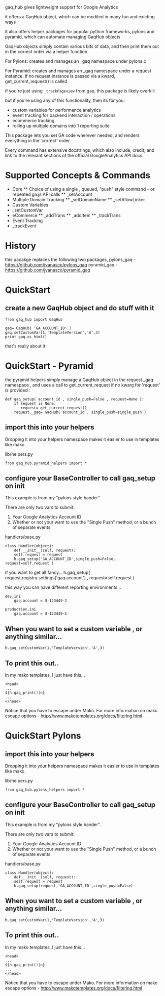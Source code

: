 gaq_hub gives lightweight support for Google Analytics

it offers a GaqHub object, which can be modifed in many fun and exicting ways

it also offers helper packages for popular python frameworks, pylons and pyramid, which can automate managing GaqHub objects

GaqHub objects simply contain various bits of data, and then print them out in the correct order via a helper function.

For Pylons:
    creates and manages an _gaq namespace under pylons.c
    
For Pyramid:
    creates and manages an _gaq namespace under a request instance.  if no request instance is passed via a kward, get_current_request() is called

if you're just using `_trackPageview` from gaq, this package is likely overkill 

but if you're using any of this functionality, then its for you:
- custom variables for performance analytics 
- event tracking for backend interaction / operations 
- ecommerce tracking 
- rolling up multiple domains into 1 reporting suite

This package lets you set GA code wherever needed, and renders everything in the 'correct' order.

Every command has extensive docstrings, which also include, credit, and link to the relevant sections of the official GoogleAnalytics API docs.


# Supported Concepts & Commands

* Core
** Choice of using a single , queued, "push" style command - or repeated ga.js API calls
** _setAccount
* Multiple Domain Tracking
** _setDomainName
** _setAllowLinker
* Custom Variables
* _setCustomVar
* eCommerce
** _addTrans
** _addItem
** _trackTrans
* Event Tracking
* _trackEvent

# History
this pacakge replaces the following two packages, 
    pylons_gaq  - https://github.com/jvanasco/pylons_gaq
    pyramid_gaq - https://github.com/jvanasco/pyramid_gaq


# QuickStart 

## create a new GaqHub object and do stuff with it

    from gaq_hub import GaqHub
    
    gaq= GaqHub( 'GA_ACCOUNT_ID' )
    gaq.setCustomVar(1,'TemplateVersion','A',3)
    print gaq.as_html()

that's really about it


# QuickStart - Pyramid

the pyramid helpers simply manage a GaqHub object in the request._gaq namespace , and uses a call to get_current_request if no kwarg for 'request' is provided :

    def gaq_setup( account_id , single_push=False , request=None ):
        if request is None:
           request= get_current_request()
        request._gaq= GaqHub( account_id , single_push=single_push )

## import this into your helpers

Dropping it into your helpers namespace makes it easier to use in templates like mako.

lib/helpers.py

    from gaq_hub.pyramid_helpers import *
    
## configure your BaseController to call gaq_setup on __init__

This example is from my "pylons style hander".

There are only two vars to submit:

1. Your Google Analytics Account ID
2. Whether or not your want to use the "Single Push" method, or a bunch of separate events.

handlers/base.py

    class Handler(object):
        def __init__(self, request):
        self.request = request
        h.gaq_setup('GA_ACCOUNT_ID',single_push=False, request=self.request )


if you want to get all fancy...
        h.gaq_setup( request.registry.settings['gaq.account'] , request=self.request )

this way you can have different reporting environments...

    dev.ini
        gaq.account = U-123449-2
    
    production.ini
        gaq.account = U-123449-1



        


## When you want to set a custom variable , or anything similar...

    h.gaq_setCustomVar(1,'TemplateVersion','A',3)

    
## To print this out..

In my mako templates, I just have this...

    <head>
    ...
    ${h.gaq_print()|n}
    ...
    </head>

Notice that you have to escape under Mako.   For more information on mako escape options - http://www.makotemplates.org/docs/filtering.html


# QuickStart Pylons

## import this into your helpers

Dropping it into your helpers namespace makes it easier to use in templates like mako.

lib/helpers.py

    from gaq_hub.pylons_helpers import *
    

## configure your BaseController to call gaq_setup on __init__

This example is from my "pylons style hander".

There are only two vars to submit:

1. Your Google Analytics Account ID
2. Whether or not your want to use the "Single Push" method, or a bunch of separate events.

handlers/base.py

    class Handler(object):
        def __init__(self, request):
        self.request = request
        h.gaq_setup(request,'GA_ACCOUNT_ID',single_push=False)


## When you want to set a custom variable , or anything similar...

    h.gaq_setCustomVar(1,'TemplateVersion','A',3)

    
## To print this out..

In my mako templates, I just have this...

    <head>
    ...
    ${h.gaq_print()|n}
    ...
    </head>

Notice that you have to escape under Mako.   For more information on mako escape options - http://www.makotemplates.org/docs/filtering.html